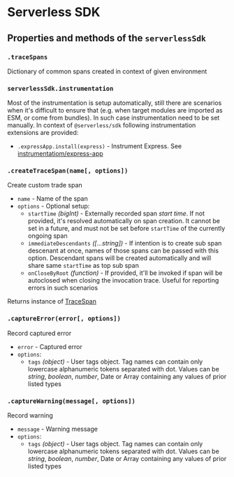 # Serverless SDK

## Properties and methods of the `serverlessSdk`

### `.traceSpans`

Dictionary of common spans created in context of given environment

### `serverlessSdk.instrumentation`

Most of the instrumentation is setup automatically, still there are scenarios when it's difficult to ensure that (e.g. when target modules are imported as ESM, or come from bundles). In such case instrumentation need to be set manually. In context of `@serverless/sdk` following instrumentation extensions are provided:

- `.expressApp.install(express)` - Instrument Express. See [instrumentatiom/express-app](instrumentation/express-app.md)

### `.createTraceSpan(name[, options])`

Create custom trade span

- `name` - Name of the span
- `options` - Optional setup:
  - `startTime` _(bigInt)_ - Externally recorded span _start time_. If not provided, it's resolved automatically on span creation. It cannot be set in a future, and must not be set before `startTime` of the currently ongoing span
  - `immediateDescendants` _([...string])_ - If intention is to create sub span descenant at once, names of those spans can be passed with this option. Descendant spans will be created automatically and will share same `startTime` as top sub span
  - `onCloseByRoot` _(function)_ - If provided, it'll be invoked if span will be autoclosed when closing the invocation trace. Useful for reporting errors in such scenarios

Returns instance of [TraceSpan](trace-span.md)

### `.captureError(error[, options])`

Record captured error

- `error` - Captured error
- `options`:
  - `tags` _(object)_ - User tags object. Tag names can contain only lowercase alphanumeric tokens separated with dot. Values can be _string_, _boolean_, _number_, Date or Array containing any values of prior listed types

### `.captureWarning(message[, options])`

Record warning

- `message` - Warning message
- `options`:
  - `tags` _(object)_ - User tags object. Tag names can contain only lowercase alphanumeric tokens separated with dot. Values can be _string_, _boolean_, _number_, Date or Array containing any values of prior listed types
